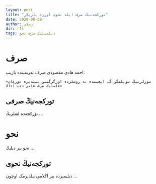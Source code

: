 ```yaml
---
layout: post
title: "تورکجه‌نیڭ صرف ایله نحوی اوزره یازیلار"
date: 2020-08-08
author: ارسلان
dir: rtl
tags: دیلچیلیک صرف نحو
---
```


# صرف
احمد هادی مقصودی صرف تعریفینده یازیب:

    «سؤزلرنیڭ سؤیلنگن گب ایچینده نه روشلرده اؤزگرگنین بیلدیره تورغان علملیک صرف علمی دئب آتالا»

## تورکجه‌نیڭ صرفی
تۆرکجه‌ده لغتلریڭ ...

# نحو
نحو بیر دیلیڭ ...

## تورکجه‌نیڭ نحوی
دیلیمیزده بیر آڭلامی بیلدیرمک اوچون ...



